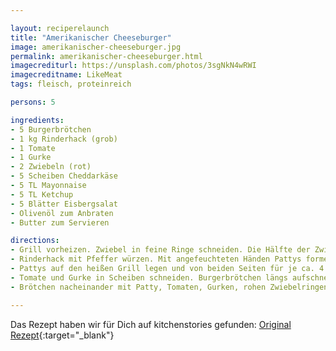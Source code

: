 ```yaml
---

layout: reciperelaunch
title: "Amerikanischer Cheeseburger"
image: amerikanischer-cheeseburger.jpg
permalink: amerikanischer-cheeseburger.html
imagecrediturl: https://unsplash.com/photos/3sgNkN4wRWI
imagecreditname: LikeMeat
tags: fleisch, proteinreich

persons: 5

ingredients:
- 5	Burgerbrötchen
- 1 kg Rinderhack (grob)
- 1 Tomate
- 1	Gurke
- 2	Zwiebeln (rot)
- 5 Scheiben Cheddarkäse
- 5 TL Mayonnaise
- 5 TL Ketchup
- 5 Blätter Eisbergsalat
- Olivenöl zum Anbraten
- Butter zum Servieren

directions:
- Grill vorheizen. Zwiebel in feine Ringe schneiden. Die Hälfte der Zwiebelringe in etwas Olivenöl langsam glasig anschwitzen und mit Salz und Pfeffer würzen.
- Rinderhack mit Pfeffer würzen. Mit angefeuchteten Händen Pattys formen und in der Mitte leicht eindrücken, damit sie sich beim Grillen nicht aufblähen.
- Pattys auf den heißen Grill legen und von beiden Seiten für je ca. 4 – 5 Min. grillen, abhängig von der Dicke. Eine Scheibe Cheddar auf jeden Patty legen und für ca. 1 Minute schmelzen lassen.
- Tomate und Gurke in Scheiben schneiden. Burgerbrötchen längs aufschneiden und nach Belieben mit etwas Butter bestreichen.
- Brötchen nacheinander mit Patty, Tomaten, Gurken, rohen Zwiebelringen, gebratenen Zwiebeln, Eisbergsalat, Ketchup und Mayonnaise belegen und genießen.

---
```


Das Rezept haben wir für Dich auf kitchenstories gefunden: [Original Rezept](
https://www.kitchenstories.com/de/stories/den-perfekten-burger-selber-machen){:target="_blank"}